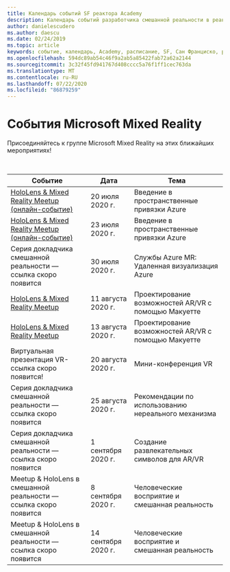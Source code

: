 ```yaml
---
title: Календарь событий SF реактора Academy
description: Календарь событий разработчика смешанной реальности в реактора в Сан Франциско.
author: danielescudero
ms.author: daescu
ms.date: 02/24/2019
ms.topic: article
keywords: событие, календарь, Academy, расписание, SF, Сан Франциско, реактора
ms.openlocfilehash: 594dc89ab54c46f9a2ab5a85422fab72a62a2144
ms.sourcegitcommit: 3c32f45fd941767d408cccc5a76f1ff1cec763da
ms.translationtype: MT
ms.contentlocale: ru-RU
ms.lasthandoff: 07/22/2020
ms.locfileid: "86879259"
---
```

# <a name="microsoft-mixed-reality-events"></a>События Microsoft Mixed Reality

Присоединяйтесь к группе Microsoft Mixed Reality на этих ближайших мероприятиях!

<br>

|Событие|Дата|Тема|
|-------------|-------------|-----|
| [HoloLens & Mixed Reality Meetup (онлайн-событие)](https://www.meetup.com/hololens-mr/)| 20 июля 2020 г.|Введение в пространственные привязки Azure|
| [HoloLens & Mixed Reality Meetup (онлайн-событие)](https://www.meetup.com/hololens-mr/)| 23 июля 2020 г.|Введение в пространственные привязки Azure|
| Серия докладчика смешанной реальности — ссылка скоро появится|30 июля 2020 г.|Службы Azure MR: Удаленная визуализация Azure|
| [HoloLens & Mixed Reality Meetup](https://www.meetup.com/hololens-mr/)|11 августа 2020 г.|Проектирование возможностей AR/VR с помощью Макуетте|
| [HoloLens & Mixed Reality Meetup](https://www.meetup.com/hololens-mr/)|13 августа 2020 г.|Проектирование возможностей AR/VR с помощью Макуетте|
| Виртуальная презентация VR-ссылка скоро появится!|20 августа 2020 г.|Мини-конференция VR|
| Серия докладчика смешанной реальности — ссылка скоро появится|25 августа 2020 г.|Рекомендации по использованию нереального механизма|
| Серия докладчика смешанной реальности — ссылка скоро появится|1 сентября 2020 г.|Создание развлекательных символов для AR/VR|
| Meetup & HoloLens в смешанной реальности — ссылка скоро появится|8 сентября 2020 г.|Человеческие восприятие и смешанная реальность|
| Meetup & HoloLens в смешанной реальности — ссылка скоро появится|14 сентября 2020 г.|Человеческие восприятие и смешанная реальность|


